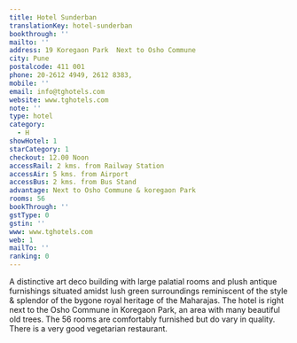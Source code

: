 ```yaml
---
title: Hotel Sunderban
translationKey: hotel-sunderban
bookthrough: ''
mailto: ''
address: 19 Koregaon Park  Next to Osho Commune
city: Pune
postalcode: 411 001
phone: 20-2612 4949, 2612 8383,
mobile: ''
email: info@tghotels.com
website: www.tghotels.com
note: ''
type: hotel
category:
  - H
showHotel: 1
starCategory: 1
checkout: 12.00 Noon
accessRail: 2 kms. from Railway Station
accessAir: 5 kms. from Airport
accessBus: 2 kms. from Bus Stand
advantage: Next to Osho Commune & koregaon Park
rooms: 56
bookThrough: ''
gstType: 0
gstin: ''
www: www.tghotels.com
web: 1
mailTo: ''
ranking: 0
---
```







A distinctive art deco building with large palatial rooms and plush antique furnishings situated amidst lush green surroundings reminiscent of the style & splendor of the bygone royal heritage of the Maharajas.    The hotel is right next to the Osho Commune in Koregaon Park, an area with many beautiful old trees. The 56 rooms are comfortably furnished but do vary in quality. There is a very good vegetarian restaurant.